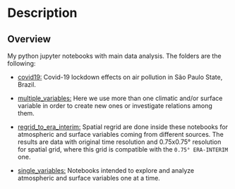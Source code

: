 # Description

## Overview

My python jupyter notebooks with main data analysis. The folders are the following:

- [covid19:](./covid19) Covid-19 lockdown effects on air pollution in São Paulo State, Brazil.

- [multiple_variables:](./multiple_variables) Here we use more than one climatic and/or surface variable in order to create new ones or investigate relations among them. 

- [regrid_to_era_interim:](./regrid_to_era_interim) Spatial regrid are done inside these notebooks for atmospheric and surface variables coming from different sources. The results are data with original time resolution and 0.75x0.75° resolution for spatial grid, where this grid is compatible with the `0.75° ERA-INTERIM` one.

- [single_variables:](./single_variables) Notebooks intended to explore and analyze atmospheric and surface variables one at a time. 